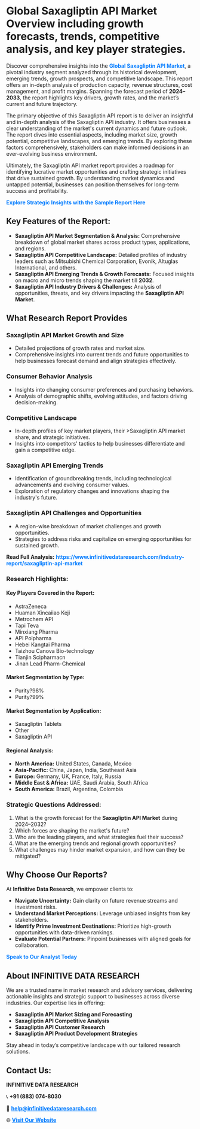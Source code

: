 <h1>Global Saxagliptin API Market Overview including growth forecasts, trends, competitive analysis, and key player strategies.</h1>
<p>
Discover comprehensive insights into the 
<a href="https://www.infinitivedataresearch.com/industry-report/saxagliptin-api-market" rel="dofollow" style="color: #007BFF; text-decoration: none;"><strong>Global Saxagliptin API Market</strong></a>, a pivotal industry segment analyzed through its historical development, emerging trends, growth prospects, and competitive landscape. This report offers an in-depth analysis of production capacity, revenue structures, cost management, and profit margins. Spanning the forecast period of <strong>2024–2033</strong>, the report highlights key drivers, growth rates, and the market’s current and future trajectory.
</p>
<p>
The primary objective of this Saxagliptin API report is to deliver an insightful and in-depth analysis of the Saxagliptin API industry. It offers businesses a clear understanding of the market's current dynamics and future outlook. The report dives into essential aspects, including market size, growth potential, competitive landscapes, and emerging trends. By exploring these factors comprehensively, stakeholders can make informed decisions in an ever-evolving business environment.
</p>
<p>
Ultimately, the Saxagliptin API market report provides a roadmap for identifying lucrative market opportunities and crafting strategic initiatives that drive sustained growth. By understanding market dynamics and untapped potential, businesses can position themselves for long-term success and profitability.
</p>
<p>
<a href="https://www.infinitivedataresearch.com/request-sample/reportId=110393" style="color: #007BFF; text-decoration: none;"><strong>Explore Strategic Insights with the Sample Report Here</strong></a>
</p>

<h2>Key Features of the Report:</h2>
<ul>
<li><strong>Saxagliptin API Market Segmentation & Analysis:</strong> Comprehensive breakdown of global market shares across product types, applications, and regions.</li>
<li><strong>Saxagliptin API Competitive Landscape:</strong> Detailed profiles of industry leaders such as Mitsubishi Chemical Corporation, Evonik, Altuglas International, and others.</li>
<li><strong>Saxagliptin API Emerging Trends & Growth Forecasts:</strong> Focused insights on macro and micro trends shaping the market till <strong>2032</strong>.</li>
<li><strong>Saxagliptin API Industry Drivers & Challenges:</strong> Analysis of opportunities, threats, and key drivers impacting the <strong>Saxagliptin API Market</strong>.</li>
</ul>

<h2>What Research Report Provides</h2>
<h3>Saxagliptin API Market Growth and Size</h3>
<ul>
<li>Detailed projections of growth rates and market size.</li>
<li>Comprehensive insights into current trends and future opportunities to help businesses forecast demand and align strategies effectively.</li>
</ul>

<h3>Consumer Behavior Analysis</h3>
<ul>
<li>Insights into changing consumer preferences and purchasing behaviors.</li>
<li>Analysis of demographic shifts, evolving attitudes, and factors driving decision-making.</li>
</ul>

<h3>Competitive Landscape</h3>
<ul>
<li>In-depth profiles of key market players, their >Saxagliptin API market share, and strategic initiatives.</li>
<li>Insights into competitors' tactics to help businesses differentiate and gain a competitive edge.</li>
</ul>

<h3>Saxagliptin API Emerging Trends</h3>
<ul>
<li>Identification of groundbreaking trends, including technological advancements and evolving consumer values.</li>
<li>Exploration of regulatory changes and innovations shaping the industry's future.</li>
</ul>

<h3>Saxagliptin API Challenges and Opportunities</h3>
<ul>
<li>A region-wise breakdown of market challenges and growth opportunities.</li>
<li>Strategies to address risks and capitalize on emerging opportunities for sustained growth.</li>
</ul>
<p><strong>Read Full Analysis:</strong> <a href="https://www.infinitivedataresearch.com/industry-report/saxagliptin-api-market" rel="dofollow" style="color: #007BFF; text-decoration: none;"><strong>https://www.infinitivedataresearch.com/industry-report/saxagliptin-api-market</strong></a></p>
<h3>Research Highlights:</h3>
<h4>Key Players Covered in the Report:</h4>
<ul><li>AstraZeneca</li><li>Huaman Xincaiiao Keji</li><li>Metrochem API</li><li>Tapi Teva</li><li>Minxiang Pharma</li><li>API Polpharma</li><li>Hebei Kangtai Pharma</li><li>Taizhou Canova Bio-technology</li><li>Tianjin Scipharmacn</li><li>Jinan Lead Pharm-Chemical</li></ul>
<h4>Market Segmentation by Type:</h4>
<ul><li>Purity?98%</li><li>Purity?99%</li></ul>
<h4>Market Segmentation by Application:</h4>
<ul><li>Saxagliptin Tablets</li><li>Other</li><li>Saxagliptin API</li></ul>

<h4>Regional Analysis:</h4>
<ul>
<li><strong>North America:</strong> United States, Canada, Mexico</li>
<li><strong>Asia-Pacific:</strong> China, Japan, India, Southeast Asia</li>
<li><strong>Europe:</strong> Germany, UK, France, Italy, Russia</li>
<li><strong>Middle East & Africa:</strong> UAE, Saudi Arabia, South Africa</li>
<li><strong>South America:</strong> Brazil, Argentina, Colombia</li>
</ul>

<h3>Strategic Questions Addressed:</h3>
<ol>
<li>What is the growth forecast for the <strong>Saxagliptin API Market</strong> during 2024–2032?</li>
<li>Which forces are shaping the market's future?</li>
<li>Who are the leading players, and what strategies fuel their success?</li>
<li>What are the emerging trends and regional growth opportunities?</li>
<li>What challenges may hinder market expansion, and how can they be mitigated?</li>
</ol>

<h2>Why Choose Our Reports?</h2>
<p>At <strong>Infinitive Data Research</strong>, we empower clients to:</p>
<ul>
<li><strong>Navigate Uncertainty:</strong> Gain clarity on future revenue streams and investment risks.</li>
<li><strong>Understand Market Perceptions:</strong> Leverage unbiased insights from key stakeholders.</li>
<li><strong>Identify Prime Investment Destinations:</strong> Prioritize high-growth opportunities with data-driven rankings.</li>
<li><strong>Evaluate Potential Partners:</strong> Pinpoint businesses with aligned goals for collaboration.</li>
</ul>
<p><a href="https://www.infinitivedataresearch.com/industry-report/saxagliptin-api-market" rel="dofollow" style="color: #007BFF; text-decoration: none;"><strong>Speak to Our Analyst Today</strong></a></p>

<h2>About INFINITIVE DATA RESEARCH</h2>
<p>We are a trusted name in market research and advisory services, delivering actionable insights and strategic support to businesses across diverse industries. Our expertise lies in offering:</p>
<ul>
<li><strong>Saxagliptin API Market Sizing and Forecasting</strong></li>
<li><strong>Saxagliptin API Competitive Analysis</strong></li>
<li><strong>Saxagliptin API Customer Research</strong></li>
<li><strong>Saxagliptin API Product Development Strategies</strong></li>
</ul>
<p>Stay ahead in today’s competitive landscape with our tailored research solutions.</p>

<h2>Contact Us:</h2>
<p><strong>INFINITIVE DATA RESEARCH</strong></p>
<p>📞 <strong>+91 (883) 074-8030</strong></p>
<p>📧 <strong><a href="mailto:help@infinitivedataresearch.com" style="color: #007BFF;">help@infinitivedataresearch.com</a></strong></p>
<p>🌐 <strong><a href="https://www.infinitivedataresearch.com" rel="dofollow" style="color: #007BFF;">Visit Our Website</a></strong></p>